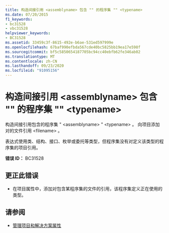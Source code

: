 ```yaml
---
title: 构造间接引用 <assemblyname> 包含 "" 的程序集 "" <typename>
ms.date: 07/20/2015
f1_keywords:
- bc31528
- vbc31528
helpviewer_keywords:
- BC31528
ms.assetid: 33459c3f-8615-492e-b6ae-531ed597999e
ms.openlocfilehash: 67baf990efbda567cde40bc5825bb19ea17e598f
ms.sourcegitcommit: bf5c5850654187705bc94cc40ebfb62fe346ab02
ms.translationtype: MT
ms.contentlocale: zh-CN
ms.lasthandoff: 09/23/2020
ms.locfileid: "91095156"
---
```

# <a name="construct-makes-an-indirect-reference-to-assembly-assemblyname-which-contains-typename"></a>构造间接引用 \<assemblyname> 包含 "" 的程序集 "" \<typename>

构造间接引用包含的程序集 " \<assemblyname> " \<typename> 。 向项目添加对的文件引用 \<filename> 。  
  
 表达式使用类、结构、接口、枚举或委托等类型，但程序集没有对定义该类型的程序集的项目引用。  
  
 **错误 ID：** BC31528  
  
## <a name="to-correct-this-error"></a>更正此错误  
  
- 在项目属性中，添加对包含某程序集的文件的引用，该程序集定义正在使用的类型。  
  
## <a name="see-also"></a>请参阅

- [管理项目和解决方案属性](/visualstudio/ide/managing-project-and-solution-properties)
